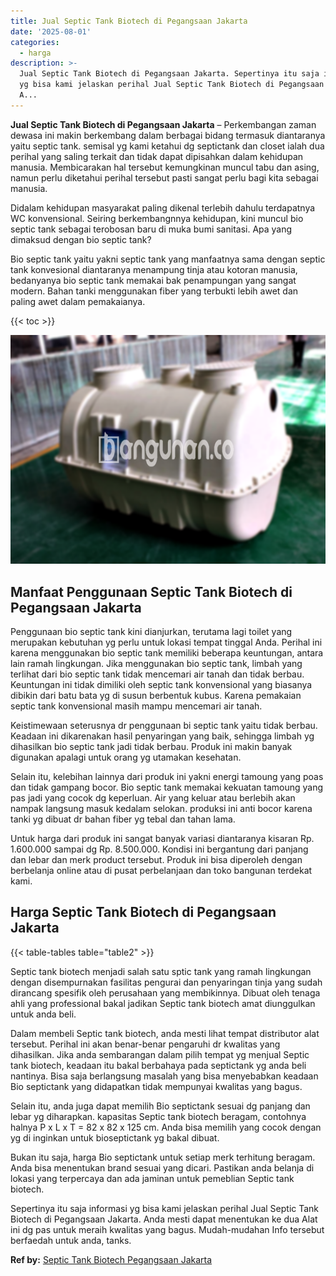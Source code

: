 ```yaml
---
title: Jual Septic Tank Biotech di Pegangsaan Jakarta
date: '2025-08-01'
categories:
  - harga
description: >-
  Jual Septic Tank Biotech di Pegangsaan Jakarta. Sepertinya itu saja informasi
  yg bisa kami jelaskan perihal Jual Septic Tank Biotech di Pegangsaan Jakarta.
  A...
---
```


**Jual Septic Tank Biotech di Pegangsaan Jakarta** – Perkembangan zaman dewasa ini makin berkembang dalam berbagai bidang termasuk diantaranya yaitu septic tank. semisal yg kami ketahui dg septictank dan closet ialah dua perihal yang saling terkait dan tidak dapat dipisahkan dalam kehidupan manusia. Membicarakan hal tersebut kemungkinan muncul tabu dan asing, namun perlu diketahui perihal tersebut pasti sangat perlu bagi kita sebagai manusia.

Didalam kehidupan masyarakat paling dikenal terlebih dahulu terdapatnya WC konvensional. Seiring berkembangnnya kehidupan, kini muncul bio septic tank sebagai terobosan baru di muka bumi sanitasi. Apa yang dimaksud dengan bio septic tank?

Bio septic tank yaitu yakni septic tank yang manfaatnya sama dengan septic tank konvesional diantaranya menampung tinja atau kotoran manusia, bedanyanya bio septic tank memakai bak penampungan yang sangat modern. Bahan tanki menggunakan fiber yang terbukti lebih awet dan paling awet dalam pemakaianya.

{{< toc >}}

![Jual Septic Tank Biotech di Pegangsaan Jakarta](/images/jual-bio-septictank-36.png)

## Manfaat Penggunaan Septic Tank Biotech di Pegangsaan Jakarta

Penggunaan bio septic tank kini dianjurkan, terutama lagi toilet yang merupakan kebutuhan yg perlu untuk lokasi tempat tinggal Anda. Perihal ini karena menggunakan bio septic tank memiliki beberapa keuntungan, antara lain ramah lingkungan. Jika menggunakan bio septic tank, limbah yang terlihat dari bio septic tank tidak mencemari air tanah dan tidak berbau. Keuntungan ini tidak dimiliki oleh septic tank konvensional yang biasanya dibikin dari batu bata yg di susun berbentuk kubus. Karena pemakaian septic tank konvensional masih mampu mencemari air tanah.

Keistimewaan seterusnya dr penggunaan bi septic tank yaitu tidak berbau. Keadaan ini dikarenakan hasil penyaringan yang baik, sehingga limbah yg dihasilkan bio septic tank jadi tidak berbau. Produk ini makin banyak digunakan apalagi untuk orang yg utamakan kesehatan.

Selain itu, kelebihan lainnya dari produk ini yakni energi tamoung yang poas dan tidak gampang bocor. Bio septic tank memakai kekuatan tamoung yang pas jadi yang cocok dg keperluan. Air yang keluar atau berlebih akan nampak langsung masuk kedalam selokan. produksi ini anti bocor karena tanki yg dibuat dr bahan fiber yg tebal dan tahan lama.

Untuk harga dari produk ini sangat banyak variasi diantaranya kisaran Rp. 1.600.000 sampai dg Rp. 8.500.000. Kondisi ini bergantung dari panjang dan lebar dan merk product tersebut. Produk ini bisa diperoleh dengan berbelanja online atau di pusat perbelanjaan dan toko bangunan terdekat kami.

## Harga Septic Tank Biotech di Pegangsaan Jakarta

{{< table-tables table="table2" >}}

Septic tank biotech menjadi salah satu sptic tank yang ramah lingkungan dengan disempurnakan fasilitas pengurai dan penyaringan tinja yang sudah dirancang spesifik oleh perusahaan yang membikinnya. Dibuat oleh tenaga ahli yang professional bakal jadikan Septic tank biotech amat diunggulkan untuk anda beli.

Dalam membeli Septic tank biotech, anda mesti lihat tempat distributor alat tersebut. Perihal ini akan benar-benar pengaruhi dr kwalitas yang dihasilkan. Jika anda sembarangan dalam pilih tempat yg menjual Septic tank biotech, keadaan itu bakal berbahaya pada septictank yg anda beli nantinya. Bisa saja berlangsung masalah yang bisa menyebabkan keadaan Bio septictank yang didapatkan tidak mempunyai kwalitas yang bagus.

Selain itu, anda juga dapat memilih Bio septictank sesuai dg panjang dan lebar yg diharapkan. kapasitas Septic tank biotech beragam, contohnya halnya P x L x T = 82 x 82 x 125 cm. Anda bisa memilih yang cocok dengan yg di inginkan untuk bioseptictank yg bakal dibuat.

Bukan itu saja, harga Bio septictank untuk setiap merk terhitung beragam. Anda bisa menentukan brand sesuai yang dicari. Pastikan anda belanja di lokasi yang terpercaya dan ada jaminan untuk pemeblian Septic tank biotech.

Sepertinya itu saja informasi yg bisa kami jelaskan perihal Jual Septic Tank Biotech di Pegangsaan Jakarta. Anda mesti dapat menentukan ke dua Alat ini dg pas untuk meraih kwalitas yang bagus. Mudah-mudahan Info tersebut berfaedah untuk anda, tanks.

**Ref by:** [Septic Tank Biotech Pegangsaan Jakarta](https://id.wikipedia.org/wiki/Septic)
